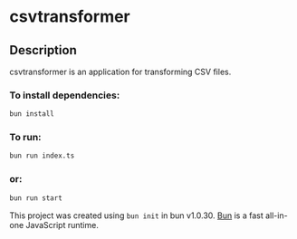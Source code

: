# csvtransformer

## Description

csvtransformer is an application for transforming CSV files.

### To install dependencies:

```bash
bun install
```

### To run:

```bash
bun run index.ts
```

### or:

```bash
bun run start
```

This project was created using `bun init` in bun v1.0.30. [Bun](https://bun.sh) is a fast all-in-one JavaScript runtime.
